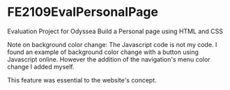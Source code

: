 # FE2109EvalPersonalPage
Evaluation Project for Odyssea 
Build a Personal page using HTML and CSS

Note on background color change:
The Javascript code is not my code. 
I found an example of background color change with a button using Javascript online. 
However the addition of the navigation's menu color change I added myself.

This feature was essential to the website's concept.
